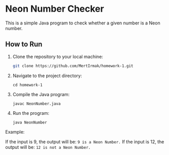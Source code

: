 # Neon Number Checker

This is a simple Java program to check whether a given number is a Neon number.

## How to Run

1. Clone the repository to your local machine:
   ```bash
   git clone https://github.com/MertIrmak/homework-1.git
2. Navigate to the project directory:
    ```
    cd homework-1
3. Compile the Java program:
    ```
    javac NeonNumber.java
4. Run the program:
   ```
   java NeonNumber
Example:

If the input is 9, the output will be:
```9 is a Neon Number.```
If the input is 12, the output will be:
```12 is not a Neon Number.```
